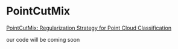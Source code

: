 # PointCutMix
[PointCutMix: Regularization Strategy for Point Cloud Classification](http://arxiv.org/abs/2101.01461)

our code will be coming soon
